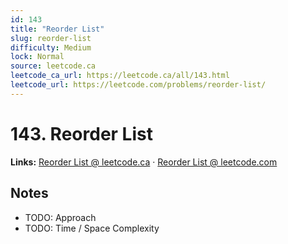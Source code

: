 ```yaml
--- 
id: 143
title: "Reorder List"
slug: reorder-list
difficulty: Medium
lock: Normal
source: leetcode.ca
leetcode_ca_url: https://leetcode.ca/all/143.html
leetcode_url: https://leetcode.com/problems/reorder-list/
---
```


# 143. Reorder List

**Links:** [Reorder List @ leetcode.ca](https://leetcode.ca/all/143.html) · [Reorder List @ leetcode.com](https://leetcode.com/problems/reorder-list/)

## Notes
- TODO: Approach
- TODO: Time / Space Complexity
